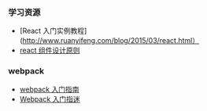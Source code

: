 ### 学习资源
- [React 入门实例教程](http://www.ruanyifeng.com/blog/2015/03/react.html）
- [react 组件设计原则](https://github.com/react-component/react-component.github.io/blob/master/docs/zh-cn/component-design.md)

### webpack
- [webpack 入门指南](http://www.w2bc.com/Article/50764)
- [Webpack 入门指迷](http://www.tuicool.com/articles/yMnQvi)
